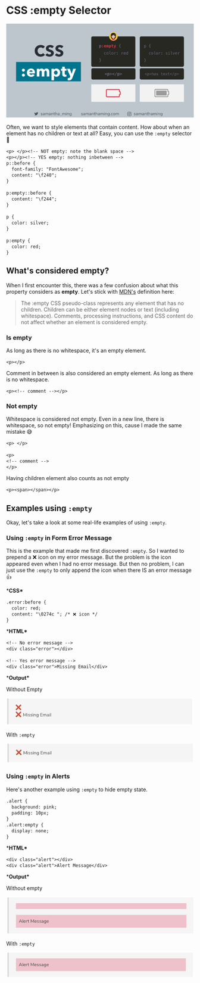 # CSS :empty Selector

[![CodeTidbit by SamanthaMing.com](bv28z2ws73wn3x3ieug6.png)](https://res.cloudinary.com/practicaldev/image/fetch/s--56W9VoDY--/c_limit%2Cf_auto%2Cfl_progressive%2Cq_auto%2Cw_880/https://thepracticaldev.s3.amazonaws.com/i/bv28z2ws73wn3x3ieug6.png)

Often, we want to style elements that contain content. How about when an element has no children or text at all? Easy, you can use the `:empty` selector 🤩

```
<p> </p><!-- NOT empty: note the blank space -->
<p></p><!-- YES empty: nothing inbetween -->
p::before {
  font-family: "FontAwesome";
  content: "\f240";
}

p:empty::before {
  content: "\f244";
}

p {
  color: silver;
}

p:empty {
  color: red;
}
```

## What's considered empty?

When I first encounter this, there was a few confusion about what this property considers as **empty**. Let's stick with [MDN's](https://developer.mozilla.org/en-US/docs/Web/CSS/:empty) definition here:

> The :empty CSS pseudo-class represents any element that has no children. Children can be either element nodes or text (including whitespace). Comments, processing instructions, and CSS content do not affect whether an element is considered empty.

### Is empty

As long as there is no whitespace, it's an empty element.

```
<p></p>
```

Comment in between is also considered an empty element. As long as there is no whitespace.

```
<p><!-- comment --></p>
```

### Not empty

Whitespace is considered not empty. Even in a new line, there is whitespace, so not empty! Emphasizing on this, cause I made the same mistake 😅

```
<p> </p>

<p>
<!-- comment -->
</p>
```

Having children element also counts as not empty

```
<p><span></span></p>
```

## Examples using `:empty`

Okay, let's take a look at some real-life examples of using `:empty`.

### Using `:empty` in Form Error Message

This is the example that made me first discovered `:empty`. So I wanted to prepend a ❌ icon on my error message. But the problem is the icon appeared even when I had no error message. But then no problem, I can just use the `:empty` to only append the icon when there IS an error message 👍

***CSS\***

```
.error:before {
  color: red;
  content: "\0274c "; /* ❌ icon */
}
```

***HTML\***

```
<!-- No error message -->
<div class="error"></div>

<!-- Yes error message -->
<div class="error">Missing Email</div>
```

***Output\***

Without Empty

[![img](2xzodchws9c0aiqf3l13.png)](https://res.cloudinary.com/practicaldev/image/fetch/s--unvvWFYk--/c_limit%2Cf_auto%2Cfl_progressive%2Cq_auto%2Cw_880/https://thepracticaldev.s3.amazonaws.com/i/2xzodchws9c0aiqf3l13.png)

With `:empty`

[![img](0utd4hod0aqqd0irc5iy.png)](https://res.cloudinary.com/practicaldev/image/fetch/s--ISFDA22X--/c_limit%2Cf_auto%2Cfl_progressive%2Cq_auto%2Cw_880/https://thepracticaldev.s3.amazonaws.com/i/0utd4hod0aqqd0irc5iy.png)

### Using `:empty` in Alerts

Here's another example using `:empty` to hide empty state.

```
.alert {
  background: pink;
  padding: 10px;
}
.alert:empty {
  display: none;
}
```

***HTML\***

```
<div class="alert"></div>
<div class="alert">Alert Message</div>
```

***Output\***

Without empty

[![img](8kti3ciiskkqo2f61k4n.png)](https://res.cloudinary.com/practicaldev/image/fetch/s--asOtOyPf--/c_limit%2Cf_auto%2Cfl_progressive%2Cq_auto%2Cw_880/https://thepracticaldev.s3.amazonaws.com/i/8kti3ciiskkqo2f61k4n.png)

With `:empty`

[![img](gn8urci86ngyn71lwhmu.png)](https://res.cloudinary.com/practicaldev/image/fetch/s--ktqJZBFv--/c_limit%2Cf_auto%2Cfl_progressive%2Cq_auto%2Cw_880/https://thepracticaldev.s3.amazonaws.com/i/gn8urci86ngyn71lwhmu.png)

## 